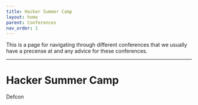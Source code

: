 ```yaml
---
title: Hacker Summer Camp
layout: home
parent: Conferences
nav_order: 1
---
```


This is a page for navigating through different conferences that we usually have a precense at and any advice for these conferences. 

----
# Hacker Summer Camp

Defcon